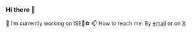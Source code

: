 ### Hi there 👋

🔭 I’m currently working on ISE👀⚽️
📫 How to reach me: By [email](mailto:roberto@blackwhale.dev) or on [X](https://twitter.com/xrdevrob) 
